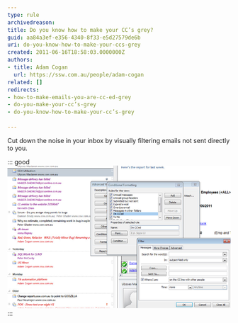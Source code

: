```yaml
---
type: rule
archivedreason: 
title: Do you know how to make your CC’s grey?
guid: aa84a3ef-e356-4340-8f33-e5d27579de6b
uri: do-you-know-how-to-make-your-ccs-grey
created: 2011-06-16T18:58:03.0000000Z
authors:
- title: Adam Cogan
  url: https://ssw.com.au/people/adam-cogan
related: []
redirects:
- how-to-make-emails-you-are-cc-ed-grey
- do-you-make-your-cc’s-grey
- do-you-know-how-to-make-your-cc’s-grey

---
```


Cut down the noise in your inbox by visually filtering emails not sent directly to you.

<!--endintro-->


::: good  
![Figure: Good Example - Cut down the noise in your inbox by visually filtering emails not sent directly to you](MakeCCGrey.jpg)  
:::
